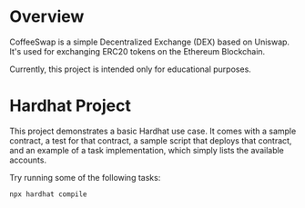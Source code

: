 # Overview
CoffeeSwap is a simple Decentralized Exchange (DEX) based on Uniswap. It's used for exchanging ERC20 tokens on the Ethereum Blockchain.

Currently, this project is intended only for educational purposes.

# Hardhat Project

This project demonstrates a basic Hardhat use case. It comes with a sample contract, a test for that contract, a sample script that deploys that contract, and an example of a task implementation, which simply lists the available accounts.

Try running some of the following tasks:

```shell
npx hardhat compile
```
